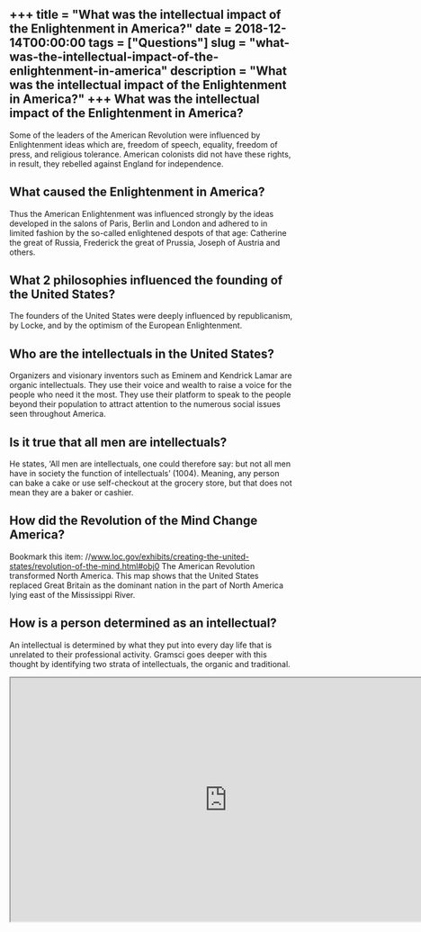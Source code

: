+++
title = "What was the intellectual impact of the Enlightenment in America?"
date = 2018-12-14T00:00:00
tags = ["Questions"]
slug = "what-was-the-intellectual-impact-of-the-enlightenment-in-america"
description = "What was the intellectual impact of the Enlightenment in America?"
+++
What was the intellectual impact of the Enlightenment in America?
-----------------------------------------------------------------

Some of the leaders of the American Revolution were influenced by Enlightenment ideas which are, freedom of speech, equality, freedom of press, and religious tolerance. American colonists did not have these rights, in result, they rebelled against England for independence.

What caused the Enlightenment in America?
-----------------------------------------

Thus the American Enlightenment was influenced strongly by the ideas developed in the salons of Paris, Berlin and London and adhered to in limited fashion by the so-called enlightened despots of that age: Catherine the great of Russia, Frederick the great of Prussia, Joseph of Austria and others.

What 2 philosophies influenced the founding of the United States?
-----------------------------------------------------------------

The founders of the United States were deeply influenced by republicanism, by Locke, and by the optimism of the European Enlightenment.

Who are the intellectuals in the United States?
-----------------------------------------------

Organizers and visionary inventors such as Eminem and Kendrick Lamar are organic intellectuals. They use their voice and wealth to raise a voice for the people who need it the most. They use their platform to speak to the people beyond their population to attract attention to the numerous social issues seen throughout America.

Is it true that all men are intellectuals?
------------------------------------------

He states, ‘All men are intellectuals, one could therefore say: but not all men have in society the function of intellectuals’ (1004). Meaning, any person can bake a cake or use self-checkout at the grocery store, but that does not mean they are a baker or cashier.

How did the Revolution of the Mind Change America?
--------------------------------------------------

Bookmark this item: //www.loc.gov/exhibits/creating-the-united-states/revolution-of-the-mind.html#obj0 The American Revolution transformed North America. This map shows that the United States replaced Great Britain as the dominant nation in the part of North America lying east of the Mississippi River.

How is a person determined as an intellectual?
----------------------------------------------

An intellectual is determined by what they put into every day life that is unrelated to their professional activity. Gramsci goes deeper with this thought by identifying two strata of intellectuals, the organic and traditional.

<iframe allow="accelerometer; autoplay; clipboard-write; encrypted-media; gyroscope; picture-in-picture" allowfullscreen="" class="__youtube_prefs__  epyt-is-override  no-lazyload" data-no-lazy="1" data-origheight="433" data-origwidth="770" data-skipgform_ajax_framebjll="" height="433" id="_ytid_57732" loading="lazy" src="https://www.youtube.com/embed/RrN7IxvAJto?enablejsapi=1&autoplay=0&cc_load_policy=0&cc_lang_pref=&iv_load_policy=1&loop=0&modestbranding=0&rel=1&fs=1&playsinline=0&autohide=2&theme=dark&color=red&controls=1&" title="YouTube player" width="770"></iframe>